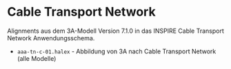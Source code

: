 Cable Transport Network
=======================

Alignments aus dem 3A-Modell Version 7.1.0 in das INSPIRE Cable Transport Network Anwendungsschema.

- `aaa-tn-c-01.halex` - Abbildung von 3A nach Cable Transport Network (alle Modelle)

